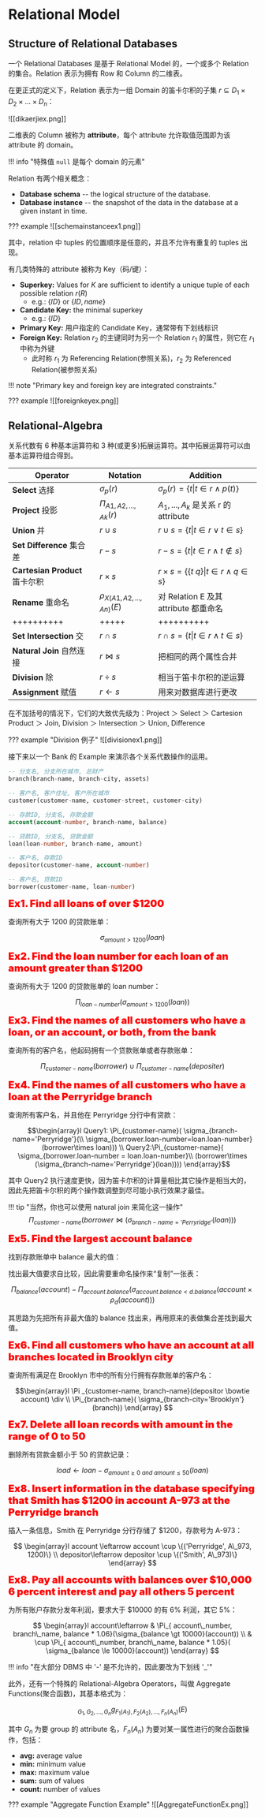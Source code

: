 
# Relational Model

## Structure of Relational Databases

一个 Relational Databases 是基于 Relational Model 的，一个或多个 Relation 的集合。Relation 表示为拥有 Row 和 Column 的二维表。

在更正式的定义下，Relation 表示为一组 Domain 的笛卡尔积的子集 $r\subseteq D_1 \times D_2 \times ...\times D_n$：

![[dikaerjiex.png]]

二维表的 Column 被称为 **attribute**，每个 attribute 允许取值范围即为该 attribute 的 domain。

!!! info "特殊值 `null` 是每个 domain 的元素"

Relation 有两个相关概念：

- **Database schema** -- the logical structure of the database.
- **Database instance** -- the snapshot of the data in the database at a given instant in time.

??? example
	![[schemainstanceex1.png]]

其中，relation 中 tuples 的位置顺序是任意的，并且不允许有重复的 tuples 出现。

有几类特殊的 attribute 被称为 Key（码/键）：

- **Superkey:** Values for $K$ are sufficient to identify a unique tuple of each possible relation $r(R)$
	- e.g.: $\{ID\}$ or $\{ID, name\}$
- **Candidate Key:** the minimal superkey
	- e.g.: $\{ID\}$
- **Primary Key:** 用户指定的 Candidate Key，通常带有下划线标识
- **Foreign Key:** Relation $r_2$ 的主键同时为另一个 Relation $r_1$ 的属性，则它在 $r_1$ 中称为外键
	- 此时称 $r_1$ 为 Referencing Relation(参照关系)，$r_2$ 为 Referenced Relation(被参照关系)

!!! note "Primary key and foreign key are integrated constraints."

??? example
	![[foreignkeyex.png]]

## Relational-Algebra

关系代数有 6 种基本运算符和 3 种(或更多)拓展运算符。其中拓展运算符可以由基本运算符组合得到。


| Operator                   | Notation                       | Addition                                         |
| -------------------------- | ------------------------------ | ------------------------------------------------ |
| **Select** 选择              | $\sigma_p(r)$                  | $\sigma_p(r)=\{ t \| t\in r \land p(t)\}$        |
| **Project** 投影             | $\Pi _{A1, A2, ...,Ak}(r)$     | $A_1, ...,A_k$ 是关系 r 的 attribute                 |
| **Union** 并                | $r\cup s$                      | $r\cup s =\{t\| t\in r \lor t\in s\}$            |
| **Set Difference** 集合差     | $r-s$                          | $r-s=\{t\| t\in r\land t\notin s\}$              |
| **Cartesian Product** 笛卡尔积 | $r\times s$                    | $r\times s = \{\{t\ q\}\| t\in r \land q\in s\}$ |
| **Rename** 重命名             | $\rho_{X(A1, A2, ..., An)}(E)$ | 对 Relation E 及其 attribute 都重命名                   |
| ++++++++++                 | +++++                          | ++++++++++                                       |
| **Set Intersection** 交     | $r\cap s$                      | $r\cap s=\{t\| t\in r \land t\in s\}$            |
| **Natural Join** 自然连接      | $r\bowtie s$                   | 把相同的两个属性合并                                       |
| **Division** 除             | $r\div s$                      | 相当于笛卡尔积的逆运算                                      |
| **Assignment** 赋值          | $r\leftarrow s$                | 用来对数据库进行更改                                       |

在不加括号的情况下，它们的大致优先级为：Project ＞ Select ＞ Cartesion Product ＞ Join, Division ＞ Intersection ＞ Union, Difference 

??? example "Division 例子"
	![[divisionex1.png]]

接下来以一个 Bank 的 Example 来演示各个关系代数操作的运用。

```sql
-- 分支名, 分支所在城市, 总财产
branch(branch-name, branch-city, assets)

-- 客户名, 客户住址, 客户所在城市
customer(customer-name, customer-street, customer-city)

-- 存款ID, 分支名, 存款金额
account(account-number, branch-name, balance)

-- 贷款ID, 分支名, 贷款金额
loan(loan-number, branch-name, amount)

-- 客户名, 存款ID
depositor(customer-name, account-number)

-- 客户名, 贷款ID
borrower(customer-name, loan-number)
```

<font style="font-weight: 1000;font-size: 20px" color="red">Ex1. Find all loans of over $1200</font>

查询所有大于 1200 的贷款账单：

$$
\sigma_{amount \gt 1200}(loan)
$$

<font style="font-weight: 1000;font-size: 20px" color="red">Ex2. Find the loan number for each loan of an amount greater than $1200</font>

查询所有大于 1200 的贷款账单的 loan number：

$$
\Pi_{loan-number}(\sigma_{amount \gt 1200}(loan))
$$

<font style="font-weight: 1000;font-size: 20px" color="red">Ex3. Find the names of all customers who have a loan, or an account, or both, from the bank</font>

查询所有的客户名，他起码拥有一个贷款账单或者存款账单：

$$
\Pi_{customer-name}(borrower) \cup \Pi _{customer-name}(depositer)
$$

<font style="font-weight: 1000;font-size: 20px" color="red">Ex4. Find the names of all customers who have a loan at the Perryridge branch</font>

查询所有客户名，并且他在 Perryridge 分行中有贷款：

$$\begin{array}l
Query1: \Pi_{customer-name}( \sigma_{branch-name='Perryridge'}(\\ \sigma_{borrower.loan-number=loan.loan-number}(borrower\times loan)))
\\ Query2:\Pi_{customer-name}( \sigma_{borrower.loan-number = loan.loan-number}\\
(borrower\times (\sigma_{branch-name='Perryridge'}(loan))))
\end{array}$$

其中 Query2 执行速度更快，因为笛卡尔积的计算量相比其它操作是相当大的，因此先把笛卡尔积的两个操作数调整到尽可能小执行效果才最佳。

!!! tip "当然，你也可以使用 natural join 来简化这一操作"
	$$\Pi_{customer-name}(borrower \bowtie (\sigma_{branch-name='Perryridge'}(loan)))$$

<font style="font-weight: 1000;font-size: 20px" color="red">Ex5. Find the largest account balance</font>

找到存款账单中 balance 最大的值：

找出最大值要求自比较，因此需要重命名操作来“复制”一张表：

$$
\Pi_{balance}(account)- \Pi_{account.balance}( \sigma_{account.balance < d.balance}( account \times \rho_{d}(account)))
$$

其思路为先把所有非最大值的 balance 找出来，再用原来的表做集合差找到最大值。

<font style="font-weight: 1000;font-size: 20px" color="red">Ex6. Find all customers who have an account at all branches located in Brooklyn city</font>

查询所有满足在 Brooklyn 市中的所有分行拥有存款账单的客户名：

$$\begin{array}l
\Pi _{customer-name, branch-name}(depositor \bowtie account) \div \\
\Pi_{branch-name}( \sigma_{branch-city='Brooklyn'}(branch))
\end{array}
$$

<font style="font-weight: 1000;font-size: 20px" color="red">Ex7. Delete all loan records with amount in the range of 0 to 50</font>

删除所有贷款金额小于 50 的贷款记录：

$$
load \leftarrow loan- \sigma_{amount \ge 0\ and\ amount \le 50}(loan)
$$

<font style="font-weight: 1000;font-size: 20px" color="red">Ex8. Insert information in the database specifying that Smith has $1200 in account A-973 at the Perryridge branch</font>

插入一条信息，Smith 在 Perryridge 分行存储了 $1200，存款号为 A-973： 

$$
\begin{array}l
account \leftarrow account \cup \{('Perryridge', A\_973, 1200)\}
\\ depositor\leftarrow depositor \cup \{('Smith', A\_973)\}
\end{array}
$$

<font style="font-weight: 1000;font-size: 20px" color="red">Ex8. Pay all accounts with balances over $10,000 6 percent interest and pay all others 5 percent</font>

为所有账户存款分发年利润，要求大于 $10000 的有 6% 利润，其它 5%：

$$
\begin{array}l account\leftarrow & \Pi_{ account\_number, branch\_name, balance * 1.06}(\sigma_{balance \gt 10000}(account)) \\
& \cup \Pi_{ account\_number, branch\_name, balance * 1.05}( \sigma_{balance \le 10000}(account))
\end{array}
$$

!!! info "在大部分 DBMS 中 '-' 是不允许的，因此要改为下划线 '\_'"

此外，还有一个特殊的 Relational-Algebra Operators，叫做 Aggregate Functions(聚合函数)，其基本格式为：

$$
_{G_1 ,G_2,..., G_n} g_{F_1( A_1), F_2( A_2),..., F_n( A_n)}(E)
$$

其中 $G_n$ 为要 group 的 attribute 名，$F_n( A_n)$ 为要对某一属性进行的聚合函数操作，包括：

- **avg:** average value
- **min:** minimum value
- **max:** maximum value
- **sum:** sum of values
- **count:** number of values

??? example "Aggregate Function Example"
	![[AggregateFunctionEx.png]]

